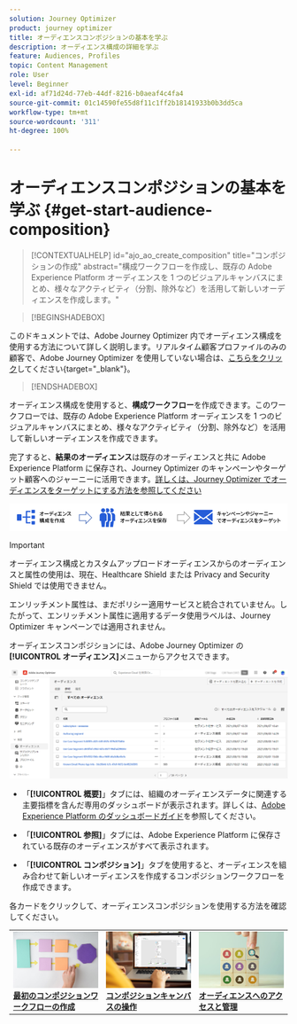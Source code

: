 ```yaml
---
solution: Journey Optimizer
product: journey optimizer
title: オーディエンスコンポジションの基本を学ぶ
description: オーディエンス構成の詳細を学ぶ
feature: Audiences, Profiles
topic: Content Management
role: User
level: Beginner
exl-id: af71d24d-77eb-44df-8216-b0aeaf4c4fa4
source-git-commit: 01c14590fe55d8f11c1ff2b18141933b0b3dd5ca
workflow-type: tm+mt
source-wordcount: '311'
ht-degree: 100%

---
```


# オーディエンスコンポジションの基本を学ぶ {#get-start-audience-composition}

>[!CONTEXTUALHELP]
>id="ajo_ao_create_composition"
>title="コンポジションの作成"
>abstract="構成ワークフローを作成し、既存の Adobe Experience Platform オーディエンスを 1 つのビジュアルキャンバスにまとめ、様々なアクティビティ（分割、除外など）を活用して新しいオーディエンスを作成します。"

>[!BEGINSHADEBOX]

このドキュメントでは、Adobe Journey Optimizer 内でオーディエンス構成を使用する方法について詳しく説明します。リアルタイム顧客プロファイルのみの顧客で、Adobe Journey Optimizer を使用していない場合は、[こちらをクリック](https://experienceleague.adobe.com/docs/experience-platform/segmentation/ui/audience-composition.html?lang=ja)してください{target="_blank"}。

>[!ENDSHADEBOX]

オーディエンス構成を使用すると、**構成ワークフロー**&#x200B;を作成できます。このワークフローでは、既存の Adobe Experience Platform オーディエンスを 1 つのビジュアルキャンバスにまとめ、様々なアクティビティ（分割、除外など）を活用して新しいオーディエンスを作成できます。

完了すると、**結果のオーディエンス**&#x200B;は既存のオーディエンスと共に Adobe Experience Platform に保存され、Journey Optimizer のキャンペーンやターゲット顧客へのジャーニーに活用できます。[詳しくは、Journey Optimizer でオーディエンスをターゲットにする方法を参照してください](../audience/about-audiences.md#segments-in-journey-optimizer)

![](assets/audiences-process.png)

>[!IMPORTANT]
>
>オーディエンス構成とカスタムアップロードオーディエンスからのオーディエンスと属性の使用は、現在、Healthcare Shield または Privacy and Security Shield では使用できません。
>
>エンリッチメント属性は、まだポリシー適用サービスと統合されていません。したがって、エンリッチメント属性に適用するデータ使用ラベルは、Journey Optimizer キャンペーンでは適用されません。

オーディエンスコンポジションには、Adobe Journey Optimizer の&#x200B;**[!UICONTROL オーディエンス]**&#x200B;メニューからアクセスできます。

![](assets/audiences-browse.png)

* 「**[!UICONTROL 概要]**」タブには、組織のオーディエンスデータに関連する主要指標を含んだ専用のダッシュボードが表示されます。詳しくは、[Adobe Experience Platform のダッシュボードガイド](https://experienceleague.adobe.com/docs/experience-platform/dashboards/guides/segments.html?lang=ja)を参照してください。

* 「**[!UICONTROL 参照]**」タブには、Adobe Experience Platform に保存されている既存のオーディエンスがすべて表示されます。

* 「**[!UICONTROL コンポジション]**」タブを使用すると、オーディエンスを組み合わせて新しいオーディエンスを作成するコンポジションワークフローを作成できます。

各カードをクリックして、オーディエンスコンポジションを使用する方法を確認してください。

<table style="table-layout:fixed"><tr style="border: 0;">
<td><a href="create-compositions.md"><img alt="コンポジションワークフローの作成" src="../assets/do-not-localize/ao-workflows.jpg"></a>
<div><a href="create-compositions.md"><strong>最初のコンポジションワークフローの作成</strong></a></div></td>
<td><a href="composition-canvas.md"><img alt="コンポジションキャンバスの操作" src="../assets/do-not-localize/ao-canvas.jpg"></a>
<div><a href="composition-canvas.md"><strong>コンポジションキャンバスの操作</strong></a></div></td>
<td><a href="access-audiences.md"><img alt="オーディエンスへのアクセスと管理" src="../assets/do-not-localize/ao-audiences.jpeg"></a>
<div><a href="access-audiences.md"><strong>オーディエンスへのアクセスと管理</strong></a></div></td>
</tr></table>
